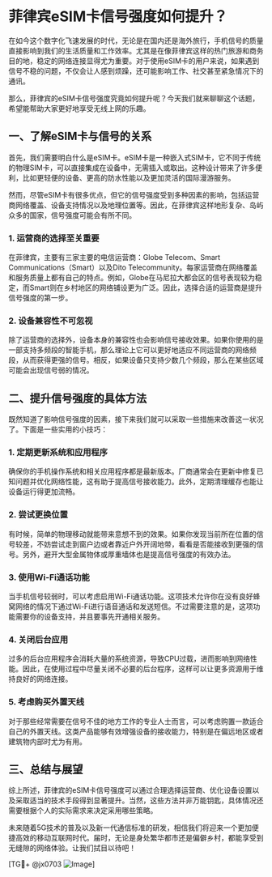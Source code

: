 # 菲律宾eSIM卡信号强度如何提升？

在如今这个数字化飞速发展的时代，无论是在国内还是海外旅行，手机信号的质量直接影响到我们的生活质量和工作效率。尤其是在像菲律宾这样的热门旅游和商务目的地，稳定的网络连接显得尤为重要。对于使用eSIM卡的用户来说，如果遇到信号不稳的问题，不仅会让人感到烦躁，还可能影响工作、社交甚至紧急情况下的通讯。

那么，菲律宾的eSIM卡信号强度究竟如何提升呢？今天我们就来聊聊这个话题，希望能帮助大家更好地享受无线上网的乐趣。

## 一、了解eSIM卡与信号的关系

首先，我们需要明白什么是eSIM卡。eSIM卡是一种嵌入式SIM卡，它不同于传统的物理SIM卡，可以直接集成在设备中，无需插入或取出。这种设计带来了许多便利，比如更轻便的设备、更高的防水性能以及更加灵活的国际漫游服务。

然而，尽管eSIM卡有很多优点，但它的信号强度受到多种因素的影响，包括运营商网络覆盖、设备支持情况以及地理位置等。因此，在菲律宾这样地形复杂、岛屿众多的国家，信号强度可能会有所不同。

### 1. 运营商的选择至关重要

在菲律宾，主要有三家主要的电信运营商：Globe Telecom、Smart Communications（Smart）以及Dito Telecommunity。每家运营商在网络覆盖和服务质量上都有自己的特点。例如，Globe在马尼拉大都会区的信号表现较为稳定，而Smart则在乡村地区的网络铺设更为广泛。因此，选择合适的运营商是提升信号强度的第一步。

### 2. 设备兼容性不可忽视

除了运营商的选择外，设备本身的兼容性也会影响信号接收效果。如果你使用的是一部支持多频段的智能手机，那么理论上它可以更好地适应不同运营商的网络频段，从而获得更强的信号。相反，如果设备只支持少数几个频段，那么在某些区域可能会出现信号弱的情况。

## 二、提升信号强度的具体方法

既然知道了影响信号强度的因素，接下来我们就可以采取一些措施来改善这一状况了。下面是一些实用的小技巧：

### 1. 定期更新系统和应用程序

确保你的手机操作系统和相关应用程序都是最新版本。厂商通常会在更新中修复已知问题并优化网络性能，这有助于提高信号接收能力。此外，定期清理缓存也能让设备运行得更加流畅。

### 2. 尝试更换位置

有时候，简单的物理移动就能带来意想不到的效果。如果你发现当前所在位置的信号较差，不妨尝试走到窗户边或者靠近户外开阔地带，看看是否能接收到更强的信号。另外，避开大型金属物体或厚重墙体也是提高信号强度的有效办法。

### 3. 使用Wi-Fi通话功能

当手机信号较弱时，可以考虑启用Wi-Fi通话功能。这项技术允许你在没有良好蜂窝网络的情况下通过Wi-Fi进行语音通话和发送短信。不过需要注意的是，这项功能需要你的设备支持，并且要事先开通相关服务。

### 4. 关闭后台应用

过多的后台应用程序会消耗大量的系统资源，导致CPU过载，进而影响到网络性能。因此，在使用过程中尽量关闭不必要的后台程序，这样可以让更多资源用于维持良好的网络连接。

### 5. 考虑购买外置天线

对于那些经常需要在信号不佳的地方工作的专业人士而言，可以考虑购置一款适合自己的外置天线。这类产品能够有效增强设备的接收能力，特别是在偏远地区或者建筑物内部时尤为有用。

## 三、总结与展望

综上所述，菲律宾的eSIM卡信号强度可以通过合理选择运营商、优化设备设置以及采取适当的技术手段得到显著提升。当然，这些方法并非万能钥匙，具体情况还需要根据个人的实际需求来决定采用哪些策略。

未来随着5G技术的普及以及新一代通信标准的研发，相信我们将迎来一个更加便捷高效的移动互联网时代。届时，无论是身处繁华都市还是偏僻乡村，都能享受到无缝隙的网络体验。让我们拭目以待吧！

[TG💪+ @jx0703 ![Image](https://github.com/user-attachments/assets/dbca1d08-cadb-493c-b0ec-ad6f7a83f270)]